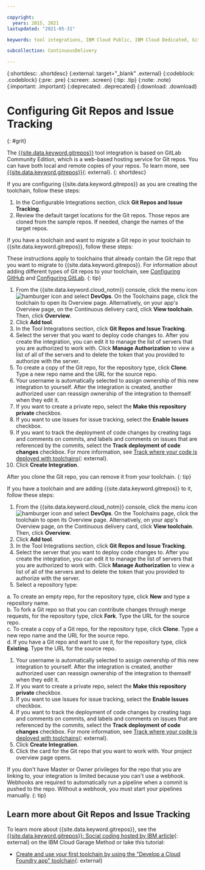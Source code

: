 ```yaml
---

copyright:
  years: 2015, 2021
lastupdated: "2021-05-31"

keywords: tool integrations, IBM Cloud Public, IBM Cloud Dedicated, Git Repos and Issue Tracking

subcollection: ContinuousDelivery

---
```


{:shortdesc: .shortdesc}
{:external: target="_blank" .external}
{:codeblock: .codeblock}
{:pre: .pre}
{:screen: .screen}
{:tip: .tip}
{:note: .note}
{:important: .important}
{:deprecated: .deprecated}
{:download: .download}   

# Configuring Git Repos and Issue Tracking
{: #grit}

The [{{site.data.keyword.gitrepos}}](/docs/services/ContinuousDelivery?topic=ContinuousDelivery-git_working) tool integration is based on GitLab Community Edition, which is a web-based hosting service for Git repos. You can have both local and remote copies of your repos. To learn more, see [{{site.data.keyword.gitrepos}}](https://us-south.git.cloud.ibm.com/help){: external}. 
{: shortdesc}

If you are configuring {{site.data.keyword.gitrepos}} as you are creating the toolchain, follow these steps:    

1. In the Configurable Integrations section, click **Git Repos and Issue Tracking**.
1. Review the default target locations for the Git repos. Those repos are cloned from the sample repos. If needed, change the names of the target repos.

If you have a toolchain and want to migrate a Git repo in your toolchain to {{site.data.keyword.gitrepos}}, follow these steps:

These instructions apply to toolchains that already contain the Git repo that you want to migrate to {{site.data.keyword.gitrepos}}. For information about adding different types of Git repos to your toolchain, see [Configuring GitHub](/docs/ContinuousDelivery?topic=ContinuousDelivery-github) and [Configuring GitLab](/docs/ContinuousDelivery?topic=ContinuousDelivery-gitlab).
{: tip}

1. From the {{site.data.keyword.cloud_notm}} console, click the menu icon ![hamburger icon](images/icon_hamburger.svg) and select **DevOps**. On the Toolchains page, click the toolchain to open its Overview page. Alternatively, on your app's Overview page, on the Continuous delivery card, click **View toolchain**. Then, click **Overview**.
1. Click **Add tool**.
1. In the Tool Integrations section, click **Git Repos and Issue Tracking**.
1. Select the server that you want to deploy code changes to. After you create the integration, you can edit it to manage the list of servers that you are authorized to work with. Click **Manage Authorization** to view a list of all of the servers and to delete the token that you provided to authorize with the server.
1. To create a copy of the Git repo, for the repository type, click **Clone**. Type a new repo name and the URL for the source repo.
1. Your username is automatically selected to assign ownership of this new integration to yourself. After the integration is created, another authorized user can reassign ownership of the integration to themself when they edit it.
1. If you want to create a private repo, select the **Make this repository private** checkbox.
1. If you want to use Issues for issue tracking, select the **Enable Issues** checkbox.
1. If you want to track the deployment of code changes by creating tags and comments on commits, and labels and comments on issues that are referenced by the commits, select the **Track deployment of code changes** checkbox. For more information, see [Track where your code is deployed with toolchains](https://www.ibm.com/cloud/blog/announcements/track-code-deployed-toolchains/){: external}.
1. Click **Create Integration**.

After you clone the Git repo, you can remove it from your toolchain.
{: tip}

If you have a toolchain and are adding {{site.data.keyword.gitrepos}} to it, follow these steps:    

1. From the {{site.data.keyword.cloud_notm}} console, click the menu icon ![hamburger icon](images/icon_hamburger.svg) and select **DevOps**. On the Toolchains page, click the toolchain to open its Overview page. Alternatively, on your app's Overview page, on the Continuous delivery card, click **View toolchain**. Then, click **Overview**.
1. Click **Add tool**.
1. In the Tool Integrations section, click **Git Repos and Issue Tracking**.
1. Select the server that you want to deploy code changes to. After you create the integration, you can edit it to manage the list of servers that you are authorized to work with. Click **Manage Authorization** to view a list of all of the servers and to delete the token that you provided to authorize with the server.
1. Select a repository type:     

  a. To create an empty repo, for the repository type, click **New** and type a repository name.    
  b. To fork a Git repo so that you can contribute changes through merge requests, for the repository type, click **Fork**. Type the URL for the source repo.    
  c. To create a copy of a Git repo, for the repository type, click **Clone**. Type a new repo name and the URL for the source repo.     
  d. If you have a Git repo and want to use it, for the repository type, click **Existing**. Type the URL for the source repo.

1. Your username is automatically selected to assign ownership of this new integration to yourself. After the integration is created, another authorized user can reassign ownership of the integration to themself when they edit it.
1. If you want to create a private repo, select the **Make this repository private** checkbox.
1. If you want to use Issues for issue tracking, select the **Enable Issues** checkbox.
1. If you want to track the deployment of code changes by creating tags and comments on commits, and labels and comments on issues that are referenced by the commits, select the **Track deployment of code changes** checkbox. For more information, see [Track where your code is deployed with toolchains](https://www.ibm.com/cloud/blog/announcements/track-code-deployed-toolchains/){: external}.
1. Click **Create Integration**.
1. Click the card for the Git repo that you want to work with. Your project overview page opens.    

If you don't have Master or Owner privileges for the repo that you are linking to, your integration is limited because you can't use a webhook. Webhooks are required to automatically run a pipeline when a commit is pushed to the repo. Without a webhook, you must start your pipelines manually.
{: tip}

## Learn more about Git Repos and Issue Tracking

To learn more about {{site.data.keyword.gitrepos}}, see the [{{site.data.keyword.gitrepos}}: Social coding hosted by IBM article](https://www.ibm.com/cloud/garage/content/code/tool_git_repos_and_issue_tracking/){: external} on the IBM Cloud Garage Method or take this tutorial:

  * [Create and use your first toolchain by using the "Develop a Cloud Foundry app" toolchain](https://www.ibm.com/cloud/garage/tutorials/introduce-develop-cloud-foundry-app-toolchain){: external}
